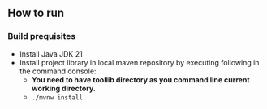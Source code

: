 ## How to run
### Build prequisites
* Install Java JDK 21
* Install project library in local maven repository by executing following in the command console:
    * **You need to have toollib directory as you command line current working directory.**
    * ```./mvnw install```